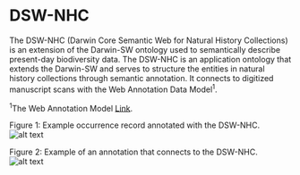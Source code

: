 # DSW-NHC

The DSW-NHC (Darwin Core Semantic Web for Natural History Collections) is an extension of the Darwin-SW ontology used to semantically describe present-day biodiversity data. The DSW-NHC is an application ontology that extends the Darwin-SW and serves to structure the entities in natural history collections through semantic annotation. It connects to digitized manuscript scans with the Web Annotation Data Model<sup>1</sup>.

<sup>1</sup>The Web Annotation Model [Link](https://www.w3.org/TR/annotation-model/).

Figure 1: Example occurrence record annotated with the DSW-NHC. 
![alt text](https://github.com/lisestork/DSW-NHC/blob/master/example_occurrence3.png)

Figure 2: Example of an annotation that connects to the DSW-NHC. 
![alt text](https://github.com/lisestork/DSW-NHC/blob/master/AnnotationExample.png)









